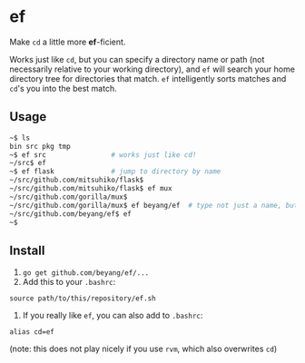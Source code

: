 ef
====

Make `cd` a little more <strong>ef</strong>-ficient.

Works just like `cd`, but you can specify a directory name or path (not necessarily relative to your working directory),
and `ef` will search your home directory tree for directories that match. `ef` intelligently sorts matches and `cd`'s you
into the best match.

Usage
----
```bash
~$ ls
bin src pkg tmp
~$ ef src                # works just like cd!
~/src$ ef
~$ ef flask              # jump to directory by name
~/src/github.com/mitsuhiko/flask$ 
~/src/github.com/mitsuhiko/flask$ ef mux
~/src/github.com/gorilla/mux$ 
~/src/github.com/gorilla/mux$ ef beyang/ef  # type not just a name, but a partial path
~/src/github.com/beyang/ef$ ef
~$ 
```

Install
-----

1. `go get github.com/beyang/ef/...`
1. Add this to your `.bashrc`:
```
source path/to/this/repository/ef.sh
```
1. If you really like `ef`, you can also add to `.bashrc`:
```
alias cd=ef
```
(note: this does not play nicely if you use `rvm`, which also overwrites `cd`)
